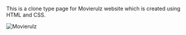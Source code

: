 This is a clone type page for Movierulz website which is created using HTML and CSS.


![Movierulz](https://github.com/AnudeepInala/WebPages/assets/78262590/1fbf4f44-abc9-448f-8578-1a32ccf9b496)

